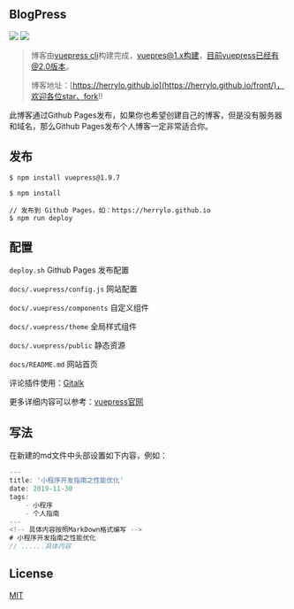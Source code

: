## BlogPress

![](https://img.shields.io/badge/-vuepress%401.0-brightgreen)
![](https://img.shields.io/badge/-vue%402.0-brightgreen)

> 博客由[vuepress cli](https://v1.vuepress.vuejs.org/zh/guide/getting-started.html)构建完成，vuepres@1.x构建，目前vuepress已经有@2.0版本。
>
> 博客地址：[https://herrylo.github.io](https://herrylo.github.io/front/)，欢迎各位star、fork!!

此博客通过Github Pages发布，如果你也希望创建自己的博客，但是没有服务器和域名，那么Github Pages发布个人博客一定非常适合你。

## 发布
```javscript
$ npm install vuepress@1.9.7

$ npm install

// 发布到 Github Pages，如：https://herrylo.github.io
$ npm run deploy 
```

## 配置

`deploy.sh` Github Pages 发布配置

`docs/.vuepress/config.js` 网站配置

`docs/.vuepress/components` 自定义组件

`docs/.vuepress/theme` 全局样式组件

`docs/.vuepress/public` 静态资源

`docs/README.md` 网站首页

评论插件使用：[Gitalk](https://github.com/gitalk/gitalk)

更多详细内容可以参考：[vuepress官网](https://v1.vuepress.vuejs.org/zh/guide/getting-started.html)

## 写法

在新建的md文件中头部设置如下内容，例如：
```javascript
---
title: '小程序开发指南之性能优化'
date: 2019-11-30
tags: 
    - 小程序
    - 个人指南
---
<!-- 具体内容按照MarkDown格式编写 -->
# 小程序开发指南之性能优化
// ......具体内容
```

## License

[MIT](https://github.com/HerryLo/BlogPress/blob/master/LICENSE)

